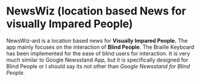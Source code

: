 # NewsWiz (location based News for visually Impared People)
NewsWiz-ard is a location based news for **Visually Impared People.** The app mainly focuses on the interaction of **Blind People**. The Braille Keyboard has been implemented for the ease of blind users for interaction. It is very much similar to Google Newsstand App, but it is specifically designed for Blind People or I should say its not other than *Google Newsstand for Blind People.*
